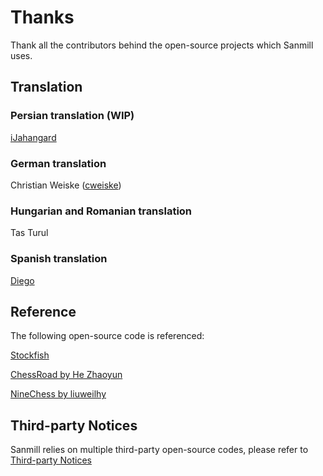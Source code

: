 # Thanks

Thank all the contributors behind the open-source projects which Sanmill uses.

## Translation

### Persian translation (WIP)

[iJahangard](https://github.com/iJahangard)

### German translation

Christian Weiske ([cweiske](https://github.com/cweiske))

### Hungarian and Romanian translation

Tas Turul

### Spanish translation

[Diego](https://github.com/sguinetti)

## Reference

The following open-source code is referenced:

[Stockfish](https://github.com/official-stockfish/Stockfish)

[ChessRoad by He Zhaoyun](https://github.com/hezhaoyun/chessroad)

[NineChess by liuweilhy](https://github.com/liuweilhy/NineChess)

## Third-party Notices

Sanmill relies on multiple third-party open-source codes, please refer to [Third-party Notices](https://github.com/calcitem/Sanmill/wiki/third-party_notices)
